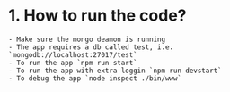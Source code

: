 # 1. How to run the code?

    - Make sure the mongo deamon is running
    - The app requires a db called test, i.e. `mongodb://localhost:27017/test`
    - To run the app `npm run start`
    - To run the app with extra loggin `npm run devstart`
    - To debug the app `node inspect ./bin/www`
